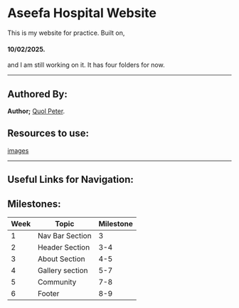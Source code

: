 # Aseefa Hospital Website

This is my website for practice. Built on,

#### 10/02/2025.
and I am still working on it. It has four folders for now.

---

## Authored By:

**Author;**
[Quol Peter](https://github.com/quol04).

## Resources to use:

[images](./images/logo.png)

---

## Useful Links for Navigation:

## Milestones:

| Week | Topic | Milestone |
| ------ |------ | ------- |
|1 | Nav Bar Section | 3 |
|2 | Header Section | 3-4 |
|3 | About Section | 4-5 |
|4 | Gallery section|5-7 |
|5 | Community | 7-8 |
|6 |Footer | 8-9|
